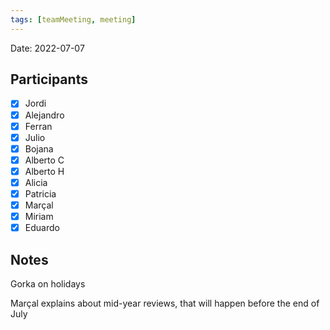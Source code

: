 ```yaml
---
tags: [teamMeeting, meeting]
---
```


Date: 2022-07-07

## Participants

- [x] Jordi
- [x] Alejandro
- [x] Ferran
- [x] Julio
- [x] Bojana
- [x] Alberto C
- [x] Alberto H
- [x] Alicia
- [x] Patricia
- [x] Marçal
- [x] Miriam
- [x] Eduardo

## Notes
Gorka on holidays

Marçal explains about mid-year reviews, that will happen before the end of July